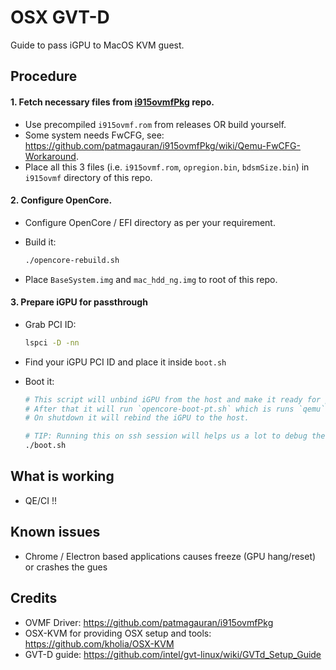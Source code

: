 # OSX GVT-D
Guide to pass iGPU to MacOS KVM guest.

## Procedure

#### 1. Fetch necessary files from [i915ovmfPkg](https://github.com/patmagauran/i915ovmfPkg) repo.

- Use precompiled `i915ovmf.rom` from releases OR build yourself.
- Some system needs FwCFG, see: https://github.com/patmagauran/i915ovmfPkg/wiki/Qemu-FwCFG-Workaround.
- Place all this 3 files (i.e. `i915ovmf.rom`, `opregion.bin`, `bdsmSize.bin`) in `i915ovmf` directory of this repo.

#### 2. Configure OpenCore.

- Configure OpenCore / EFI directory as per your requirement.
- Build it:

  ```bash
  ./opencore-rebuild.sh
  ```

- Place `BaseSystem.img` and `mac_hdd_ng.img` to root of this repo.

#### 3. Prepare iGPU for passthrough

- Grab PCI ID:

  ```bash
  lspci -D -nn
  ```

- Find your iGPU PCI ID and place it inside `boot.sh`
- Boot it:

  ```bash
  # This script will unbind iGPU from the host and make it ready for passthrough.
  # After that it will run `opencore-boot-pt.sh` which is runs `qemu` command to boot OSX.
  # On shutdown it will rebind the iGPU to the host.

  # TIP: Running this on ssh session will helps us a lot to debug the issue.
  ./boot.sh
  ```

## What is working

- QE/CI !!

## Known issues

- Chrome / Electron based applications causes freeze (GPU hang/reset) or crashes the gues

## Credits

- OVMF Driver: https://github.com/patmagauran/i915ovmfPkg
- OSX-KVM for providing OSX setup and tools: https://github.com/kholia/OSX-KVM
- GVT-D guide: https://github.com/intel/gvt-linux/wiki/GVTd_Setup_Guide
